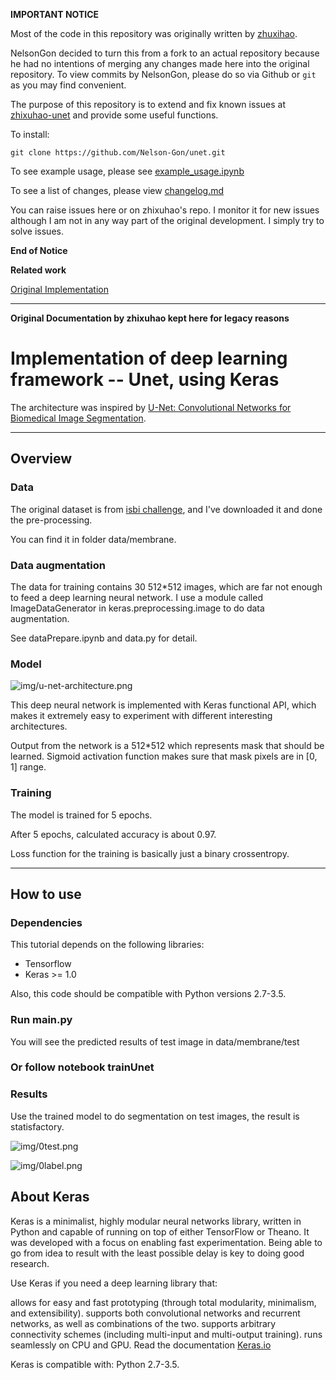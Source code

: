 **IMPORTANT NOTICE**

Most of the code in this repository was originally written by [zhuxihao](https://github.com/zhixuhao).

NelsonGon decided to turn this from a fork to an actual repository because he had no intentions of merging any changes made here
into the original repository. To view commits by NelsonGon, please do so via Github or `git` as you may find convenient.

The purpose of this repository is to extend and fix known issues at [zhixuhao-unet](https://github.com/zhixuhao/unet/issues)
and provide some useful functions.

To install:

```
git clone https://github.com/Nelson-Gon/unet.git

```

To see example usage, please see [example_usage.ipynb](https://github.com/Nelson-Gon/unet/blob/master/example_usage.ipynb)

To see a list of changes, please view [changelog.md](https://github.com/Nelson-Gon/unet/blob/master/changelog.md)

You can raise issues here or on zhixuhao's repo. I monitor it for new issues although I am not in any 
way part of the original development. I simply try to solve issues.


**End of Notice** 

**Related work**

[Original Implementation](https://github.com/zhixuhao/unet)

---

**Original Documentation by zhixuhao kept here for legacy reasons**

# Implementation of deep learning framework -- Unet, using Keras

The architecture was inspired by [U-Net: Convolutional Networks for Biomedical Image Segmentation](http://lmb.informatik.uni-freiburg.de/people/ronneber/u-net/).

---

## Overview

### Data

The original dataset is from [isbi challenge](http://brainiac2.mit.edu/isbi_challenge/), and I've downloaded it and done the pre-processing.

You can find it in folder data/membrane.

### Data augmentation

The data for training contains 30 512*512 images, which are far not enough to feed a deep learning neural network. I use a module called ImageDataGenerator in keras.preprocessing.image to do data augmentation.

See dataPrepare.ipynb and data.py for detail.


### Model

![img/u-net-architecture.png](img/u-net-architecture.png)

This deep neural network is implemented with Keras functional API, which makes it extremely easy to experiment with different interesting architectures.

Output from the network is a 512*512 which represents mask that should be learned. Sigmoid activation function
makes sure that mask pixels are in \[0, 1\] range.

### Training

The model is trained for 5 epochs.

After 5 epochs, calculated accuracy is about 0.97.

Loss function for the training is basically just a binary crossentropy.


---

## How to use

### Dependencies

This tutorial depends on the following libraries:

* Tensorflow
* Keras >= 1.0

Also, this code should be compatible with Python versions 2.7-3.5.

### Run main.py

You will see the predicted results of test image in data/membrane/test

### Or follow notebook trainUnet



### Results

Use the trained model to do segmentation on test images, the result is statisfactory.

![img/0test.png](img/0test.png)

![img/0label.png](img/0label.png)


## About Keras

Keras is a minimalist, highly modular neural networks library, written in Python and capable of running on top of either TensorFlow or Theano. It was developed with a focus on enabling fast experimentation. Being able to go from idea to result with the least possible delay is key to doing good research.

Use Keras if you need a deep learning library that:

allows for easy and fast prototyping (through total modularity, minimalism, and extensibility).
supports both convolutional networks and recurrent networks, as well as combinations of the two.
supports arbitrary connectivity schemes (including multi-input and multi-output training).
runs seamlessly on CPU and GPU.
Read the documentation [Keras.io](http://keras.io/)

Keras is compatible with: Python 2.7-3.5.
